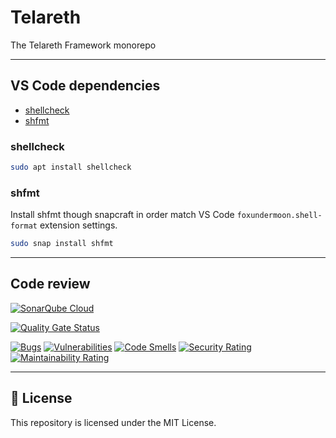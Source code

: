 # Telareth

The Telareth Framework monorepo

---

## VS Code dependencies

- [shellcheck](https://github.com/koalaman/shellcheck)
- [shfmt](https://github.com/mvdan/sh)

### shellcheck

```bash
sudo apt install shellcheck
```

### shfmt

Install shfmt though snapcraft in order match VS Code `foxundermoon.shell-format` extension settings.

```bash
sudo snap install shfmt
```

---

## Code review

[![SonarQube Cloud](https://sonarcloud.io/images/project_badges/sonarcloud-highlight.svg)](https://sonarcloud.io/summary/new_code?id=telareth_telareth)

[![Quality Gate Status](https://sonarcloud.io/api/project_badges/measure?project=telareth_telareth&metric=alert_status)](https://sonarcloud.io/summary/new_code?id=telareth_telareth)

[![Bugs](https://sonarcloud.io/api/project_badges/measure?project=telareth_telareth&metric=bugs)](https://sonarcloud.io/summary/new_code?id=telareth_telareth)
[![Vulnerabilities](https://sonarcloud.io/api/project_badges/measure?project=telareth_telareth&metric=vulnerabilities)](https://sonarcloud.io/summary/new_code?id=telareth_telareth)
[![Code Smells](https://sonarcloud.io/api/project_badges/measure?project=telareth_telareth&metric=code_smells)](https://sonarcloud.io/summary/new_code?id=telareth_telareth)
[![Security Rating](https://sonarcloud.io/api/project_badges/measure?project=telareth_telareth&metric=security_rating)](https://sonarcloud.io/summary/new_code?id=telareth_telareth)
[![Maintainability Rating](https://sonarcloud.io/api/project_badges/measure?project=telareth_telareth&metric=sqale_rating)](https://sonarcloud.io/summary/new_code?id=telareth_telareth)

---

## 📄 License

This repository is licensed under the MIT License.
